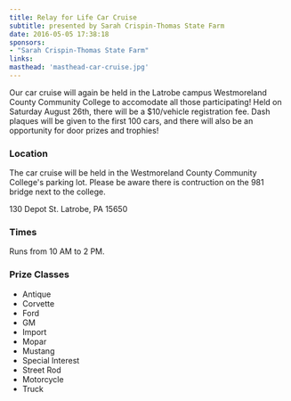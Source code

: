 ```yaml
---
title: Relay for Life Car Cruise
subtitle: presented by Sarah Crispin-Thomas State Farm
date: 2016-05-05 17:38:18
sponsors:
- "Sarah Crispin-Thomas State Farm"
links:
masthead: 'masthead-car-cruise.jpg'
---
```

Our car cruise will again be held in the Latrobe campus Westmoreland County Community College to accomodate all those participating! Held on Saturday August 26th, there will be a $10/vehicle registration fee. Dash plaques will be given to the first 100 cars, and there will also be an opportunity for door prizes and trophies!

### Location

The car cruise will be held in the Westmoreland County Community College's parking lot. Please be aware there is contruction on the 981 bridge next to the college.

130 Depot St.
Latrobe, PA 15650

### Times

Runs from 10 AM to 2 PM.

### Prize Classes

+ Antique
+ Corvette
+ Ford
+ GM
+ Import
+ Mopar
+ Mustang
+ Special Interest
+ Street Rod
+ Motorcycle
+ Truck
